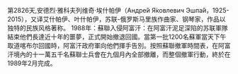 第2826天,安德烈·雅科夫列维奇·埃什帕伊（Андре́й Я́ковлевич Эшпа́й，1925-2015），又译艾什帕伊、叶什帕伊，苏联-俄罗斯马里族作曲家、钢琴家，作品以独特的民族风格著称。
1988年：蘇聯入侵阿富汗：在阿富汗泥足深陷的苏联軍隊結束他們長達近十年的噩夢，正式開始撤退回國。當第一批1200名蘇軍當天下午取道喀布尔回國時，阿富汗政府軍向他們揮手告別。按照蘇聯撤軍時間表，在阿富汗境內的十一萬五千名蘇聯士兵會在九個月內全部撤離，而整個撤軍行動，終於在1989年2月完成。